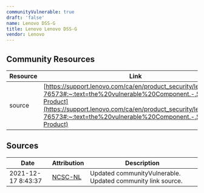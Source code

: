 ```yaml
---
communityVulnerable: true
draft: 'false'
name: Lenovo DSS-G
title: Lenovo Lenovo DSS-G
vendor: Lenovo
---
```



## Community Resources
| Resource | Link |
| --- | --- |
| source | [https://support.lenovo.com/ca/en/product_security/len-76573#:~:text=the%20vulnerable%20Component.-,Software,-Product](https://support.lenovo.com/ca/en/product_security/len-76573#:~:text=the%20vulnerable%20Component.-,Software,-Product) |


## Sources
| Date | Attribution | Description |
| --- | --- | --- |
| 2021-12-17 8:43:37 | [NCSC-NL](https://github.com/NCSC-NL/log4shell/blob/main/software/README.md) | Updated communityVulnerable. Updated community link source.  |
